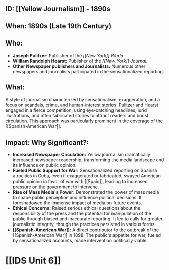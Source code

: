## ID: [[Yellow Journalism]] - 1890s

## When: 1890s (Late 19th Century)

## Who:
* **Joseph Pulitzer:** Publisher of the *[[New York]] World*.
* **William Randolph Hearst:** Publisher of the *[[New York]] Journal*.
* **Other Newspaper publishers and Journalists:**  Numerous other newspapers and journalists participated in the sensationalized reporting.


## What: 
A style of journalism characterized by sensationalism, exaggeration, and a focus on scandals, crime, and human-interest stories.  Pulitzer and Hearst engaged in a fierce competition, using eye-catching headlines, lurid illustrations, and often fabricated stories to attract readers and boost circulation. This approach was particularly prominent in the coverage of the [[Spanish-American War]].

## Impact: Why Significant?:
* **Increased Newspaper Circulation:** Yellow journalism dramatically increased newspaper readership, transforming the media landscape and its influence on public opinion.
* **Fueled Public Support for War:** Sensationalized reporting on Spanish atrocities in Cuba, even if exaggerated or fabricated, swayed American public opinion in favor of war with [[Spain]], leading to increased pressure on the government to intervene.
* **Rise of Mass Media's Power:** Demonstrated the power of mass media to shape public perception and influence political decisions.  It foreshadowed the immense impact of media on future events.
* **Ethical Concerns:** Raised serious ethical questions about the responsibility of the press and the potential for manipulation of the public through biased and inaccurate reporting.  It led to calls for greater journalistic integrity, though the practices persisted in various forms.
* **[[Spanish-American War]]:**  A direct contributor to the outbreak of the [[Spanish-American War]] in 1898.  The public's appetite for war, fueled by sensationalized accounts, made intervention politically viable.

# [[IDS Unit 6]]